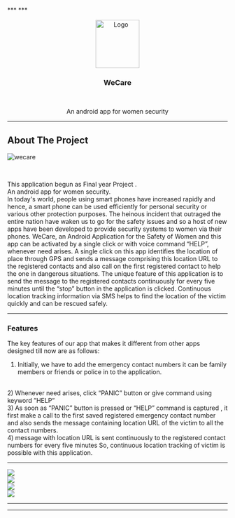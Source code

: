 <br />
***
***
<p align="center">
  <a href="https://github.com/UlbertAO/WeCare">
    <img src="https://imgur.com/hmERdYY.jpeg" alt="Logo" width="100" height="110">
  </a>
<br/>
  <h3 align="center">WeCare</h3>
  <br/>
   <p align="center">An android app for women security
    <br />
  </p>
</p>

---

## About The Project

![wecare](https://imgur.com/7edvK1v.jpg)

<br/>

This application begun as Final year Project .<br/>
An android app for women security.<br/>
In today's world, people using smart phones have increased rapidly and hence, a smart phone can be used efficiently for personal security or various other protection purposes. The heinous incident that outraged the entire nation have waken us to go for the safety issues and so a host of new apps have been developed to provide security systems to women via their phones. WeCare, an Android Application for the Safety of Women and this app can be activated  by a single click or with voice command “HELP”, whenever need arises. A single click on this app identifies the location of place through GPS  and sends a message comprising this location URL to the registered contacts and also call on the first registered contact to help the one in dangerous situations. The unique feature of this application is to send the message to the registered contacts continuously for every five minutes until the “stop” button in the application is clicked. Continuous location tracking information via SMS helps to find the location of the victim quickly and can be rescued safely.<br/>

---
### Features

The key features of our app that makes it different from other apps designed till now are as follows: 
<br/>
1) Initially, we have to add the emergency contact numbers it can be family members or friends or police in to the application.
<br/>
2) Whenever need arises, click “PANIC” button or give command using keyword ”HELP”
<br/>
3) As soon as “PANIC” button is pressed or “HELP” command is captured , it first make a call to the first saved registered emergency contact number and also sends the message containing location URL of the victim to all the contact numbers.
<br/>
4) message with location URL is sent continuously to the registered contact numbers for every five minutes So, continuous location tracking of victim is possible with this application.
<br/>


---
![](https://imgur.com/M3CW3Jq.jpeg)
<br/>
![](https://imgur.com/DGN0FWE.jpeg)
<br/>
![](https://imgur.com/skiKmbQ.jpeg)
<br/>
![](https://imgur.com/QVcNjYK.jpeg)
<br/>

***
***
